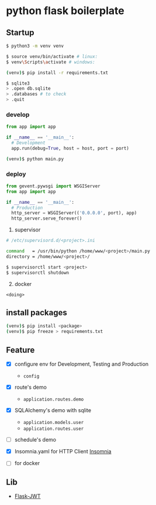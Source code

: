 # python flask boilerplate

## Startup

``` bash
$ python3 -m venv venv

$ source venv/bin/activate # linux: 
$ venv\Scripts\activate # windows: 

(venv)$ pip install -r requirements.txt

$ sqlite3
> .open db.sqlite
> .databases # to check
> .quit
```

### develop

``` python
from app import app

if __name__ == '__main__':
  # Development
  app.run(debug=True, host = host, port = port)
```

``` bash
(venv)$ python main.py
```

### deploy

``` python
from gevent.pywsgi import WSGIServer
from app import app

if __name__ == '__main__':
  # Production
  http_server = WSGIServer(('0.0.0.0', port), app)
  http_server.serve_forever()
```

1. supervisor

``` bash
# /etc/supervisord.d/<project>.ini

command   = /usr/bin/python /home/www/<project>/main.py
directory = /home/www/<project>/
```

```bash
$ supervisorctl start <project>
$ supervisorctl shutdown
```

2. docker

`<doing>`

## install packages

``` bash
(venv)$ pip install <package>
(venv)$ pip freeze > requirements.txt
```

## Feature

- [x] configure env for Development, Testing and Production
  - `config`
- [x] route's demo 
  - `application.routes.demo`
- [x] SQLAlchemy's demo with sqlite 
  - `application.models.user` 
  - `application.routes.user`
- [ ] schedule's demo
- [x] Insomnia.yaml for HTTP Client [Insomnia](https://insomnia.rest/)
- [ ] for docker


## Lib

- [Flask-JWT](https://pythonhosted.org/Flask-JWT/)